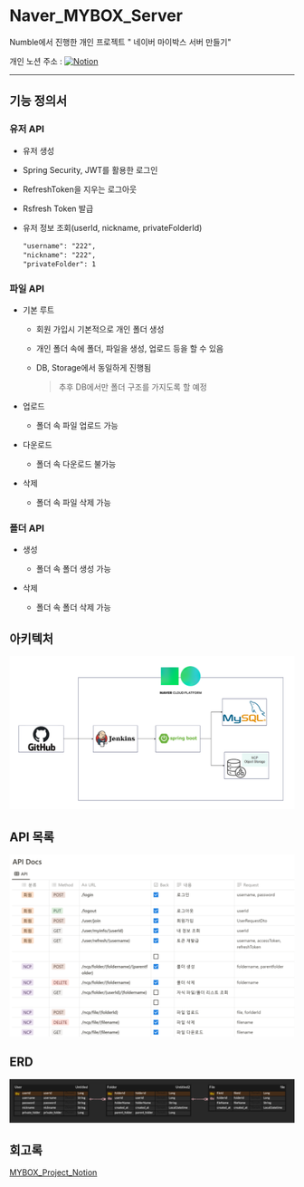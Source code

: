 # Naver_MYBOX_Server

Numble에서 진행한 개인 프로젝트 " 네이버 마이박스 서버 만들기"

개인 노션 주소 : [![Notion](https://img.shields.io/badge/NotionUrl-000000?style=flat-square&link=https://wo-ol.tistory.com/)](https://prickly-melon-45e.notion.site/MYBOX-d38a70c26e6e49f8a23a0daea86760c7?pvs=4)

---



## 기능 정의서

### 유저 API

- 유저 생성

- Spring Security, JWT를 활용한 로그인
- RefreshToken을 지우는 로그아웃
- Rsfresh Token 발급

- 유저 정보 조회(userId, nickname, privateFolderId)

  ```
  "username": "222",
  "nickname": "222",
  "privateFolder": 1
  ```

### 파일 API

- 기본 루트

  - 회원 가입시 기본적으로 개인 폴더 생성

  - 개인 폴더 속에 폴더, 파일을 생성, 업로드 등을 할 수 있음

  - DB, Storage에서 동일하게 진행됨

    > 추후 DB에서만 폴더 구조를 가지도록 할 예정

- 업로드
  - 폴더 속 파일 업로드 가능

- 다운로드
  - 폴더 속 다운로드 불가능

- 삭제
  - 폴더 속 파일 삭제 가능

### 폴더 API

- 생성
  - 폴더 속 폴더 생성 가능

- 삭제
  - 폴더 속 폴더 삭제 가능



## 아키텍처

![image-20230821233503798](README.assets/image-20230821233503798.png)



## API 목록

![image-20230821201037988](README.assets/image-20230821201037988.png)



## ERD

![image-20230821201247914](README.assets/image-20230821201247914.png)



## 회고록

[MYBOX_Project_Notion](https://prickly-melon-45e.notion.site/1b00cb30d0044e23b0c964913944850c?pvs=4)







